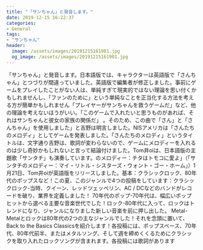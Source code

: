 ```yaml
---
title: "「サンちゃん」と発音します。"
date: 2019-12-15 16:22:37
categories:
- General
tags:
- "サンちゃん"
header:
  image: /assets/images/20191215161901.jpg
  og_image: /assets/images/20191215161901.jpg
---
```


「サンちゃん」と発音します。日本語版では、キャラクターは英語版で「さんちゃん」とつづりが間違っていました。英語版で編集者が修正しました。事前にゲームをプレイしたことがない人は、単純すぎて現実的ではない理論を思い付くかもしれませんし、「ファンのために」という単純なことを正当化する方法を考える方が簡単かもしれません「プレイヤーがサンちゃんを救うゲームだ」など、他の理論を考えないほうがいい。「このゲームで入れたいと思うものがあれば、それはサンちゃんと彼女の家族の関係だ」 。そのため、この曲で「さん」と「さんちゃん」を使用しました」と吉野は明言しました。NISアメリカは「さんたちのメロディ」としてゲームを発表しました。「さんたちのメロディ」というタイトルは、文字通り吉野は、歌詞が変わらないので、ゲームにメロディーを入れるのは少し奇妙かもしれないと言って結論付けました。Tom井oiは、日本語版の主題歌「サンタチ」も演奏しています。のメロディー：チタはトモコに愛よ」（「サンタチのメロディー：マイ・リトル・シスターズ・ウォント・ゴー・ホーム」）1月21日、Tom井oiが英語版をリリースしました。基本：クラシックロック、80年代のポップスなど！この夏、このジャンルで4つの投稿をしています：クラシックロック-当時、クイーン、レッドツェッペリン、AC / DCなどのバンドがレコードを破り、業界を定義しました！ 70年代のポップ-70年代は、幅広いポップヒットから選べる主要な音楽世代でした！ロック-80年代に入って、ロックはトレンドになり、ジャンルになりました新しい音楽を前に押し出した。 Metal- Metalとロックは80年代の2つの主なジャンルでした！それを念頭に置いて、Back to the Basics Classicsを紹介します！各投稿には、ポップスベース、70年代、80年代前半、またはメタルソング、そして週を締めくくるためにクラシックを取り入れたロックソングが含まれます。各投稿には歌詞があります
